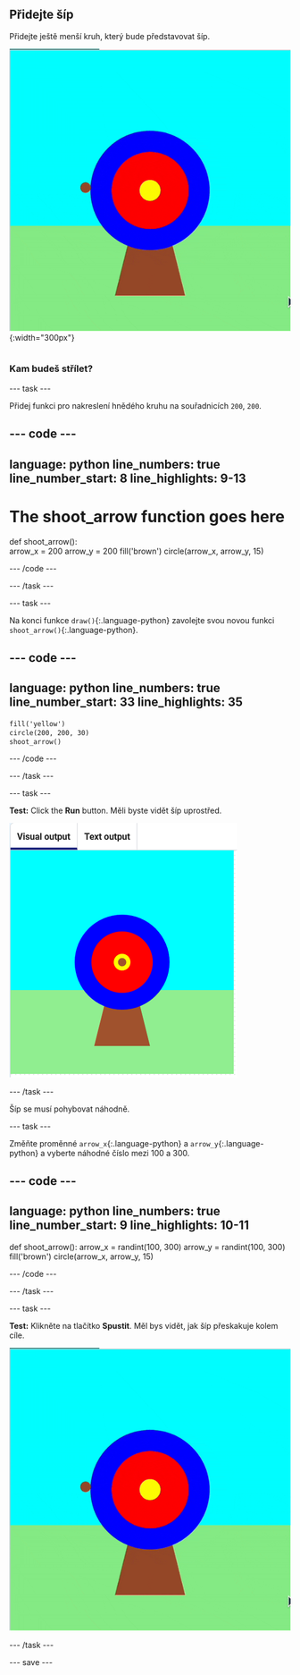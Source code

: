 ## Přidejte šíp

<div style="display: flex; flex-wrap: wrap">
<div style="flex-basis: 200px; flex-grow: 1; margin-right: 15px;">
Přidejte ještě menší kruh, který bude představovat šíp.
</div>
<div>

![Cíl s hnědou kruhovou šipkou objevující se v různých pozicích.](images/fire_arrow.gif){:width="300px"}

</div>
</div>

### Kam budeš střílet?

--- task ---

Přidej funkci pro nakreslení hnědého kruhu na souřadnicích `200`, `200`.

--- code ---
---
language: python line_numbers: true line_number_start: 8
line_highlights: 9-13
---
# The shoot_arrow function goes here
def shoot_arrow():   
arrow_x = 200 arrow_y = 200 fill('brown') circle(arrow_x, arrow_y, 15)

--- /code ---

--- /task ---

--- task ---

Na konci funkce `draw()`{:.language-python} zavolejte svou novou funkci `shoot_arrow()`{:.language-python}.

--- code ---
---
language: python line_numbers: true line_number_start: 33
line_highlights: 35
---

    fill('yellow')      
    circle(200, 200, 30)  
    shoot_arrow()

--- /code ---

--- /task ---

--- task ---

**Test:** Click the **Run** button. Měli byste vidět šíp uprostřed.

![kruh s hnědou šipkou ve středu terče](images/arrow-centre.png)


--- /task ---

Šíp se musí pohybovat náhodně.


--- task ---

Změňte proměnné `arrow_x`{:.language-python} a `arrow_y`{:.language-python} a vyberte náhodné číslo mezi 100 a 300.

--- code ---
---
language: python line_numbers: true line_number_start: 9
line_highlights: 10-11
---
def shoot_arrow(): arrow_x = randint(100, 300) arrow_y = randint(100, 300) fill('brown') circle(arrow_x, arrow_y, 15)

--- /code ---

--- /task ---


--- task ---


**Test:** Klikněte na tlačítko **Spustit**. Měl bys vidět, jak šíp přeskakuje kolem cíle.

![Animace cíle s hnědou kruhovou šipkou objevující se v různých pozicích.](images/fire_arrow.gif)

--- /task ---

--- save ---
